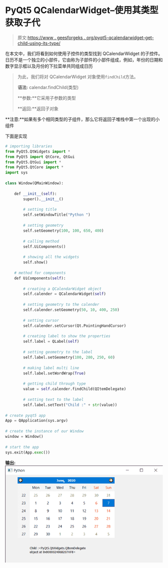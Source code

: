# PyQt5 QCalendarWidget–使用其类型获取子代

> 原文:[https://www . geesforgeks . org/pyqt5-qcalendarwidget-get-child-using-its-type/](https://www.geeksforgeeks.org/pyqt5-qcalendarwidget-getting-child-using-its-type/)

在本文中，我们将看到如何使用子控件的类型找到 QCalendarWidget 的子控件。日历不是一个独立的小部件，它由称为子部件的小部件组成，例如，年份的日期和数字显示框以及月份的下拉菜单共同组成日历

> 为此，我们将对 QCalendarWidget 对象使用`findChild`方法。
> 
> **语法:** calendar.findChild(类型)
> 
> **参数:**它采用子参数的类型
> 
> **返回:**返回子对象

**注意:**如果有多个相同类型的子组件，那么它将返回子堆栈中第一个出现的小组件

下面是实现

```py
# importing libraries
from PyQt5.QtWidgets import * 
from PyQt5 import QtCore, QtGui
from PyQt5.QtGui import * 
from PyQt5.QtCore import * 
import sys

class Window(QMainWindow):

    def __init__(self):
        super().__init__()

        # setting title
        self.setWindowTitle("Python ")

        # setting geometry
        self.setGeometry(100, 100, 650, 400)

        # calling method
        self.UiComponents()

        # showing all the widgets
        self.show()

    # method for components
    def UiComponents(self):

        # creating a QCalendarWidget object
        self.calender = QCalendarWidget(self)

        # setting geometry to the calender
        self.calender.setGeometry(50, 10, 400, 250)

        # setting cursor
        self.calender.setCursor(Qt.PointingHandCursor)

        # creating label to show the properties
        self.label = QLabel(self)

        # setting geometry to the label
        self.label.setGeometry(100, 280, 250, 60)

        # making label multi line
        self.label.setWordWrap(True)

        # getting child through type
        value = self.calender.findChild(QItemDelegate)

        # setting text to the label
        self.label.setText("Child :" + str(value))

# create pyqt5 app
App = QApplication(sys.argv)

# create the instance of our Window
window = Window()

# start the app
sys.exit(App.exec())
```

**输出:**
![](img/1a7c4aa0ef7326753b6b26b6eca879ba.png)